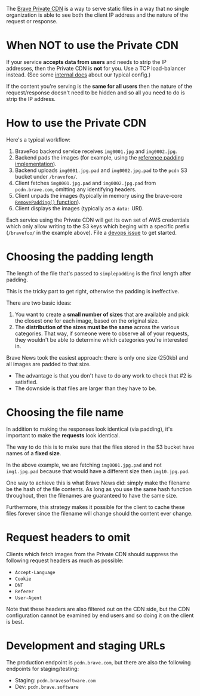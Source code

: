 The [Brave Private CDN](https://brave.com/brave-private-cdn/) is a way to
serve static files in a way that no single organization is able to see both
the client IP address and the nature of the request or response.

# When NOT to use the Private CDN

If your service **accepts data from users** and needs to strip the IP addresses, then the Private CDN is **not** for you. Use a TCP load-balancer instead. (See some [internal docs](https://github.com/brave/devops/wiki/Spectrum-configuration) about our typical config.)

If the content you're serving is the **same for all users** then the nature of the request/response doesn't need to be hidden and so all you need to do is strip the IP address.

# How to use the Private CDN

Here's a typical workflow:

1. BraveFoo backend service receives `img0001.jpg` and `img0002.jpg`.
2. Backend pads the images (for example, using the [reference padding implementation](https://github.com/brave/simplepadding)).
3. Backend uploads `img0001.jpg.pad` and `img0002.jpg.pad` to the `pcdn` S3 bucket under `/bravefoo/`.
4. Client fetches `img0001.jpg.pad` and `img0002.jpg.pad` from `pcdn.brave.com`, omitting any identifying headers.
5. Client unpads the images (typically in memory using the brave-core [`RemovePadding()` function](https://github.com/brave/brave-core/blob/1cb5818aa0b70666c6aeea5ea9c06cc4e712171a/components/brave_private_cdn/private_cdn_helper.cc#L12)).
6. Client displays the images (typically as a `data:` URI).

Each service using the Private CDN will get its own set of AWS credentials which
only allow writing to the S3 keys which beging with a specific prefix
(`/bravefoo/` in the example above). File a [devops issue](https://github.com/brave/devops/issues/new/choose) to get started.

# Choosing the padding length

The length of the file that's passed to `simplepadding` is the final length
after padding.

This is the tricky part to get right, otherwise the padding is ineffective.

There are two basic ideas:

1. You want to create a **small number of sizes** that are available and pick
   the closest one for each image, based on the original size.
2. The **distribution of the sizes must be the same** across the various
   categories. That way, if someone were to observe all of your
   requests, they wouldn't be able to determine which categories you're
   interested in.

Brave News took the easiest approach: there is only one size (250kb) and all
images are padded to that size.

- The advantage is that you don't have to do any work to check that #2 is satisfied.
- The downside is that files are larger than they have to be.

# Choosing the file name

In addition to making the responses look identical (via padding), it's
important to make the **requests** look identical.

The way to do this is to make sure that the files stored in the S3 bucket
have names of a **fixed size**.

In the above example, we are fetching `img0001.jpg.pad` and not
`img1.jpg.pad` because that would have a different size then
`img10.jpg.pad`.

One way to achieve this is what Brave News did: simply make the filename be
the hash of the file contents. As long as you use the same hash function
throughout, then the filenames are guaranteed to have the same size.

Furthermore, this strategy makes it possible for the client to cache these
files forever since the filename will change should the content ever change.

# Request headers to omit

Clients which fetch images from the Private CDN should suppress the
following request headers as much as possible:

- `Accept-Language`
- `Cookie`
- `DNT`
- `Referer`
- `User-Agent`

Note that these headers are also filtered out on the CDN side, but the CDN
configuration cannot be examined by end users and so doing it on the client
is best.

# Development and staging URLs

The production endpoint is `pcdn.brave.com`, but there are also the following endpoints for staging/testing:

- Staging: `pcdn.bravesoftware.com`
- Dev: `pcdn.brave.software`